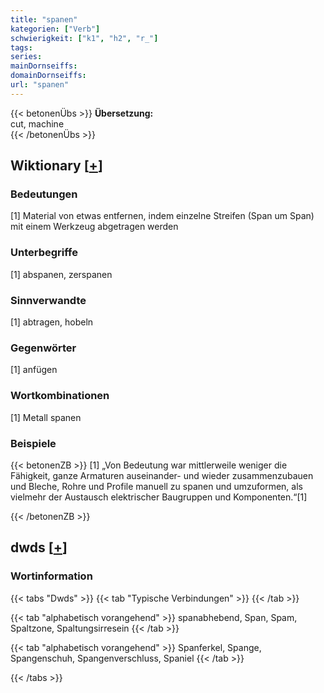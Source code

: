 ```yaml
---
title: "spanen"
kategorien: ["Verb"]
schwierigkeit: ["k1", "h2", "r_"]
tags:
series:
mainDornseiffs:
domainDornseiffs:
url: "spanen"
---
```


{{< betonenÜbs >}}
**Übersetzung:**  
cut, machine  
{{< /betonenÜbs >}}

## Wiktionary [[+](https://de.wiktionary.org/wiki/spanen)]

### Bedeutungen
[1] Material von etwas entfernen, indem einzelne Streifen (Span um Span) mit einem Werkzeug abgetragen werden  

### Unterbegriffe
[1] abspanen, zerspanen  

### Sinnverwandte
[1] abtragen, hobeln  

### Gegenwörter
[1] anfügen  

### Wortkombinationen
[1] Metall spanen  

### Beispiele
{{< betonenZB >}}
[1] „Von Bedeutung war mittlerweile weniger die Fähigkeit, ganze Armaturen auseinander- und wieder zusammenzubauen und Bleche, Rohre und Profile manuell zu spanen und umzuformen, als vielmehr der Austausch elektrischer Baugruppen und Komponenten.“[1]  

{{< /betonenZB >}}


## dwds [[+](https://www.dwds.de/wb/spanen)]

### Wortinformation
{{< tabs "Dwds" >}}
{{< tab "Typische Verbindungen" >}}
{{< /tab >}}

{{< tab "alphabetisch vorangehend" >}}
spanabhebend, Span, Spam, Spaltzone, Spaltungsirresein
{{< /tab >}}

{{< tab "alphabetisch vorangehend" >}}
Spanferkel, Spange, Spangenschuh, Spangenverschluss, Spaniel
{{< /tab >}}

{{< /tabs >}}

